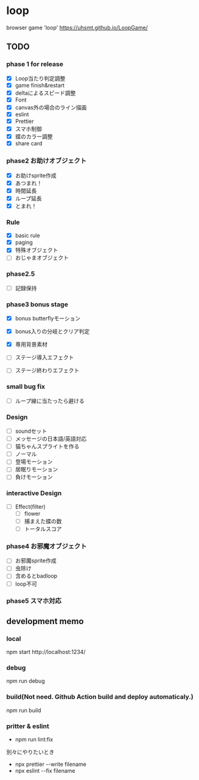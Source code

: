 # loop
browser game 'loop'
https://uhsmt.github.io/LoopGame/


## TODO
### phase 1 for release
- [x] Loop当たり判定調整
- [x] game finish&restart
- [x] deltaによるスピード調整
- [x] Font
- [x] canvas外の場合のライン描画
- [x] eslint
- [x] Prettier
- [x] スマホ制御
- [x] 蝶のカラー調整
- [x] share card

### phase2 お助けオブジェクト
- [x] お助けsprite作成
- [x] あつまれ！
- [x] 時間延長
- [x] ループ延長
- [x] とまれ！

### Rule
- [x] basic rule
- [x] paging
- [x] 特殊オブジェクト
- [ ] おじゃまオブジェクト

### phase2.5
- [ ] 記録保持 

### phase3 bonus stage
 - [x] bonus butterflyモーション
 - [x] bonus入りの分岐とクリア判定
 - [x] 専用背景素材
 - [ ] ステージ導入エフェクト
 - [ ] ステージ終わりエフェクト


### small bug fix
- [ ] ループ線に当たったら避ける

### Design
- [ ] soundセット
- [ ] メッセージの日本語/英語対応
- [ ] 猫ちゃんスプライトを作る
 - [ ] ノーマル
 - [ ] 登場モーション
 - [ ] 居眠りモーション
 - [ ] 負けモーション

### interactive Design
- [ ] Effect(filter)
  - [ ] flower
  - [ ] 捕まえた蝶の数
  - [ ] トータルスコア

### phase4 お邪魔オブジェクト
- [ ] お邪魔sprite作成
- [ ] 虫除け
- [ ] 含めるとbadloop
- [ ] loop不可

### phase5 スマホ対応

## development memo

### local
npm start
http://localhost:1234/

### debug
npm run debug

### build(Not need. Github Action build and deploy automaticaly.)
npm run build

### pritter & eslint
- npm run lint:fix

別々にやりたいとき
- npx prettier --write filename
- npx eslint --fix filename
